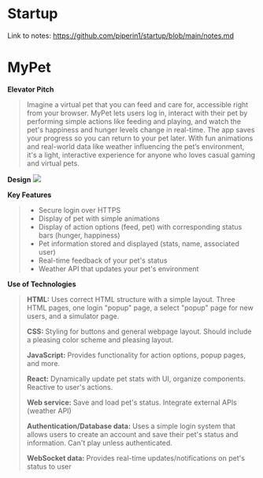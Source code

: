 # Startup
Link to notes: https://github.com/piperin1/startup/blob/main/notes.md
# MyPet
**Elevator Pitch**
> Imagine a virtual pet that you can feed and care for, accessible right from your browser. MyPet lets users log in, interact with their pet by performing simple actions like feeding and playing, and watch the pet's happiness and hunger levels change in real-time. The app saves your progress so you can return to your pet later. With fun animations and real-world data like weather influencing the pet’s environment, it's a light, interactive experience for anyone who loves casual gaming and virtual pets.
>
**Design**
![]([https://github.com/piperin1/startup/blob/main/IMG_4865.jpg](https://github.com/piperin1/startup/blob/main/images/IMG_4865.jpg))

**Key Features**
> - Secure login over HTTPS
> - Display of pet with simple animations
> - Display of action options (feed, pet) with corresponding status bars (hunger, happiness)
> - Pet information stored and displayed (stats, name, associated user)
> - Real-time feedback of your pet's status 
> - Weather API that updates your pet's environment
>
**Use of Technologies**
> **HTML:** Uses correct HTML structure with a simple layout. Three HTML pages, one login "popup" page, a select "popup" page for new users, and a simulator page.
> 
> **CSS:** Styling for buttons and general webpage layout. Should include a pleasing color scheme and pleasing layout.
> 
> **JavaScript:** Provides functionality for action options, popup pages, and more.
> 
> **React:** Dynamically update pet stats with UI, organize components. Reactive to user's actions.
> 
> **Web service:** Save and load pet's status. Integrate external APIs (weather API)
> 
> **Authentication/Database data:** Uses a simple login system that allows users to create an account and save their pet's status and information. Can't play unless authenticated.
> 
> **WebSocket data:** Provides real-time updates/notifications on pet's status to user
